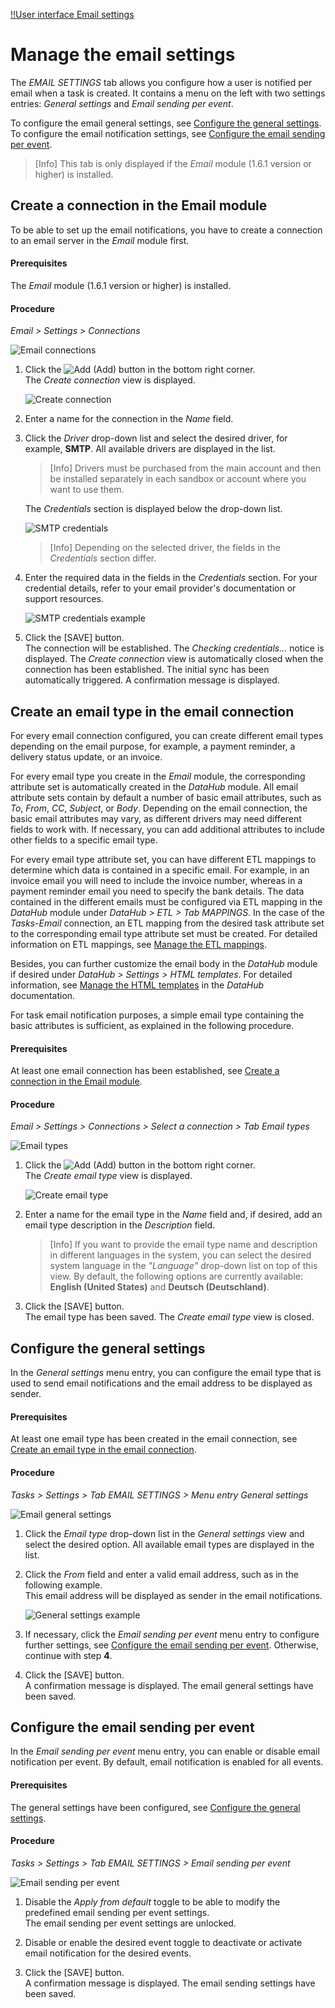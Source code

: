 [!!User interface Email settings](../UserInterface/02d_EmailSettings.md)

# Manage the email settings

The *EMAIL SETTINGS* tab allows you configure how a user is notified per email when a task is created. It contains a menu on the left with two settings entries: *General settings* and
*Email sending per event*.

To configure the email general settings, see [Configure the general settings](#configure-the-general-settings).  
To configure the email notification settings, see [Configure the email sending per event](#configure-the-email-sending-per-event).

> [Info] This tab is only displayed if the *Email* module (1.6.1 version or higher) is installed. 

[comment]: <> (Email procedures zur Email-Doku hinzufügen, wenn verfügbar, und von hier aus darauf verweisen)

## Create a connection in the Email module

To be able to set up the email notifications, you have to create a connection to an email server in the *Email* module first.

[comment]: <> (Link auf allgemeine Prozedur Verbindung erstellen oder auf Email-Doku, wenn verfügbar)

#### Prerequisites

The *Email* module (1.6.1 version or higher) is installed.

#### Procedure

*Email > Settings > Connections*

![Email connections](../../Assets/Screenshots/Tasks/Settings/EmailSettings/EmailConnections.png "[Email connections]")

1. Click the ![Add](../../Assets/Icons/Plus01.png "[Add]") (Add) button in the bottom right corner.    
    The *Create connection* view is displayed.

    ![Create connection](../../Assets/Screenshots/Tasks/Settings/EmailSettings/CreateEmailConnection.png "[Create connection]")

2. Enter a name for the connection in the *Name* field.

3. Click the *Driver* drop-down list and select the desired driver, for example, **SMTP**. All available drivers are displayed in the list.   

    > [Info] Drivers must be purchased from the main account and then be installed separately in each sandbox or account where you want to use them.    

    The *Credentials* section is displayed below the drop-down list. 

    ![SMTP credentials](../../Assets/Screenshots/Tasks/Settings/EmailSettings/SMTPCredentials.png "[SMTP credentials]")

    > [Info] Depending on the selected driver, the fields in the *Credentials* section differ. 

4. Enter the required data in the fields in the *Credentials* section. For your credential details, refer to your email provider's documentation or support resources.

    ![SMTP credentials example](../../Assets/Screenshots/Tasks/Settings/EmailSettings/SMTPCredentialsExample.png "[SMTP credentials example]")

5. Click the [SAVE] button.    
    The connection will be established. The *Checking credentials...* notice is displayed.
    The *Create connection* view is automatically closed when the connection has been established. The initial sync has been automatically triggered. A confirmation message is displayed.



## Create an email type in the email connection

For every email connection configured, you can create different email types depending on the email purpose, for example, a payment reminder, a delivery status update, or an invoice.

For every email type you create in the *Email* module, the corresponding attribute set is automatically created in the *DataHub* module. All email attribute sets contain by default a number of basic email attributes, such as *To*, *From*, *CC*, *Subject*, or *Body*. Depending on the email connection, the basic email attributes may vary, as different drivers may need different fields to work with. If necessary, you can add additional attributes to include other fields to a specific email type. 

For every email type attribute set, you can have different ETL mappings to determine which data is contained in a specific email. For example, in an invoice email you will need to include the invoice number, whereas in a payment reminder email you need to specify the bank details. The data contained in the different emails must be configured via ETL mapping in the *DataHub* module under *DataHub > ETL > Tab MAPPINGS*. In the case of the *Tasks-Email* connection, an ETL mapping from the desired task attribute set to the corresponding email type attribute set must be created. For detailed information on ETL mappings, see [Manage the ETL mappings](../../DataHub/Operation/01_ManageETLMappings.md).

Besides, you can further customize the email body in the *DataHub* module if desired under *DataHub > Settings > HTML templates*. For detailed information, see [Manage the HTML templates](../../DataHub/Operation/03_ManageHTMLTemplates.md) in the *DataHub* documentation. 

For task email notification purposes, a simple email type containing the basic attributes is sufficient, as explained in the following procedure. 

#### Prerequisites

At least one email connection has been established, see [Create a connection in the Email module](#create-a-connection-in-the-email-module).

#### Procedure

*Email > Settings > Connections > Select a connection > Tab Email types*

![Email types](../../Assets/Screenshots/Tasks/Settings/EmailSettings/EmailTypes.png "[Email types]")

1. Click the ![Add](../../Assets/Icons/Plus01.png "[Add]") (Add) button in the bottom right corner.    
    The *Create email type* view is displayed.

    ![Create email type](../../Assets/Screenshots/Tasks/Settings/EmailSettings/CreateEmailType.png "[Create email type]")

2. Enter a name for the email type in the *Name* field and, if desired, add an email type description in the *Description* field.

    > [Info] If you want to provide the email type name and description in different languages in the system, you can select the desired system language in the *"Language"* drop-down list on top of this view. By default, the following options are currently available: **English (United States)** and **Deutsch (Deutschland)**.

3. Click the [SAVE] button.  
    The email type has been saved. The *Create email type* view is closed.



## Configure the general settings

In the *General settings* menu entry, you can configure the email type that is used to send email notifications and the email address to be displayed as sender.

#### Prerequisites

At least one email type has been created in the email connection, see [Create an email type in the email connection](#create-an-email-type-in-the-email-connection).

#### Procedure

*Tasks > Settings > Tab EMAIL SETTINGS > Menu entry General settings*

![Email general settings](../../Assets/Screenshots/Tasks/Settings/EmailSettings/EmailSettingsGeneral.png "[Email general settings]")

1. Click the *Email type* drop-down list in the *General settings* view and select the desired option. All available email types are displayed in the list.

2. Click the *From* field and enter a valid email address, such as in the following example.  
This email address will be displayed as sender in the email notifications.

    ![General settings example](../../Assets/Screenshots/Tasks/Settings/EmailSettings/EmailSettingsGeneralExample.png "[General settings example]")

3. If necessary, click the *Email sending per event* menu entry to configure further settings, see [Configure the email sending per event](#configure-the-email-sending-per-event). Otherwise, continue with step **4**.

4. Click the [SAVE] button.  
    A confirmation message is displayed. The email general settings have been saved.



## Configure the email sending per event

In the *Email sending per event* menu entry, you can enable or disable email notification per event. By default, email notification is enabled for all events.

#### Prerequisites

The general settings have been configured, see [Configure the general settings](#configure-the-general-settings).

#### Procedure

*Tasks > Settings > Tab EMAIL SETTINGS > Email sending per event*

![Email sending per event](../../Assets/Screenshots/Tasks/Settings/EmailSettings/EmailSettingsSending.png "[Email sending per event]")

1. Disable the *Apply from default* toggle to be able to modify the predefined email sending per event settings.  
    The email sending per event settings are unlocked.

2. Disable or enable the desired event toggle to deactivate or activate email notification for the desired events.

3. Click the [SAVE] button.  
    A confirmation message is displayed. The email sending settings have been saved.
